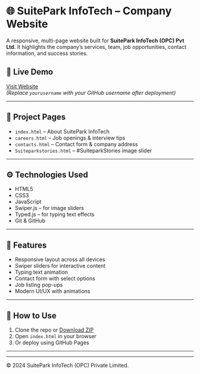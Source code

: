 
# 🌐 SuitePark InfoTech – Company Website

A responsive, multi-page website built for **SuitePark InfoTech (OPC) Pvt Ltd**. It highlights the company’s services, team, job opportunities, contact information, and success stories.

## 🔗 Live Demo

[Visit Website](https://yourusername.github.io/SuitePark-Dev/)  
*(Replace `yourusername` with your GitHub username after deployment)*

---

## 📁 Project Pages

- `index.html` – About SuitePark InfoTech
- `careers.html` – Job openings & interview tips
- `contacts.html` – Contact form & company address
- `Suiteparkstories.html` – #SuiteparkStories image slider

---

## ⚙️ Technologies Used

- HTML5  
- CSS3  
- JavaScript  
- Swiper.js – for image sliders  
- Typed.js – for typing text effects  
- Git & GitHub  

---

## 🎯 Features

- Responsive layout across all devices  
- Swiper sliders for interactive content  
- Typing text animation  
- Contact form with select options  
- Job listing pop-ups  
- Modern UI/UX with animations

---



## 🚀 How to Use

1. Clone the repo or [Download ZIP](https://github.com/yourusername/SuitePark-Dev/archive/refs/heads/main.zip)  
2. Open `index.html` in your browser  
3. Or deploy using GitHub Pages

---



---

© 2024 SuitePark InfoTech (OPC) Private Limited.
